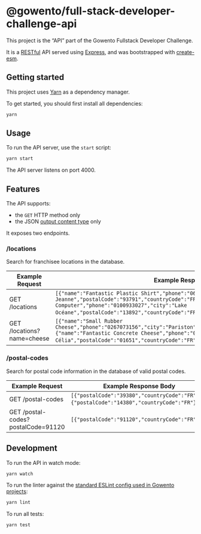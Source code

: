 # @gowento/full-stack-developer-challenge-api

This project is the “API” part of the Gowento Fullstack Developer Challenge.

It is a [RESTful](https://en.wikipedia.org/wiki/Representational_state_transfer) API served using [Express](https://expressjs.com/), and was bootstrapped with [create-esm](https://github.com/standard-things/create-esm).

## Getting started

This project uses [Yarn](https://yarnpkg.com/) as a dependency manager.

To get started, you should first install all dependencies:

```bash
yarn
```

## Usage

To run the API server, use the `start` script:

```bash
yarn start
```

The API server listens on port 4000.

## Features

The API supports:

- the `GET` HTTP method only
- the JSON [output content type](https://developer.mozilla.org/en-US/docs/Web/HTTP/Headers/Content-Type) only

It exposes two endpoints.

### /locations

Search for franchisee locations in the database.

| Example Request            | Example Response Body                                                                                                                                                                                                                          |
| -------------------------- | ---------------------------------------------------------------------------------------------------------------------------------------------------------------------------------------------------------------------------------------------- |
| GET /locations             | `[{"name":"Fantastic Plastic Shirt","phone":"0690132287","city":"East Jeanne","postalCode":"93791","countryCode":"FR"},{"name":"Sleek Fresh Computer","phone":"0100933027","city":"Lake Océane","postalCode":"13892","countryCode":"FR"},`…`]` |
| GET /locations?name=cheese | `[{"name":"Small Rubber Cheese","phone":"0267073156","city":"Pariston","postalCode":"79909","countryCode":"FR"},{"name":"Fantastic Concrete Cheese","phone":"0245952929","city":"Port Célia","postalCode":"01651","countryCode":"FR"},`…`]`    |

### /postal-codes

Search for postal code information in the database of valid postal codes.

| Example Request                    | Example Response Body                                                                       |
| ---------------------------------- | ------------------------------------------------------------------------------------------- |
| GET /postal-codes                  | `[{"postalCode":"39380","countryCode":"FR"},{"postalCode":"14380","countryCode":"FR"},`…`]` |
| GET /postal-codes?postalCode=91120 | `[{"postalCode":"91120","countryCode":"FR"}]`                                               |

## Development

To run the API in watch mode:

```bash
yarn watch
```

To run the linter against the [standard ESLint config used in Gowento projects](https://github.com/gowento/eslint-config-gowento):

```bash
yarn lint
```

To run all tests:

```bash
yarn test
```
